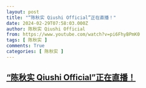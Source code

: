 ```yaml
---
layout: post
title: "“陈秋实 Qiushi Official”正在直播！"
date: 2024-02-29T07:58:03.000Z
author: 陈秋实 Qiushi Official
from: https://www.youtube.com/watch?v=pi6FhyBPmK0
tags: [ 陈秋实 ]
comments: True
categories: [ 陈秋实 ]
---
```

<!--1709193483000-->
[“陈秋实 Qiushi Official”正在直播！](https://www.youtube.com/watch?v=pi6FhyBPmK0)
------

<div>

</div>
